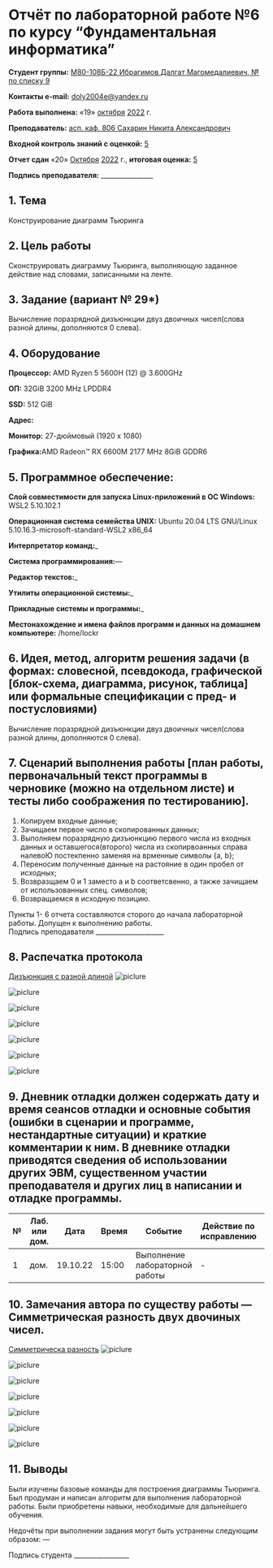 # Отчёт по лабораторной работе №6 по курсу “Фундаментальная информатика”

<b>Студент группы:</b> <ins>М80-108Б-22 Ибрагимов Далгат Магомедалиевич, № по списку 9</ins> 

<b>Контакты e-mail:</b> <ins>doly2004e@yandex.ru</ins>

<b>Работа выполнена:</b> «19» <ins>октября</ins> <ins>2022</ins> г.

<b>Преподаватель:</b> <ins>асп. каф. 806 Сахарин Никита Александрович</ins>

<b>Входной контроль знаний с оценкой:</b> <ins>5</ins>

<b>Отчет сдан</b> «20» <ins>Октября</ins> <ins>2022</ins> г., <b>итоговая оценка:</b> <ins>5</ins>

<b>Подпись преподавателя:</b> ________________


## 1. Тема
Конструирование диаграмм Тьюринга
## 2. Цель работы
Сконструировать диаграмму Тьюринга, выполняющую заданное действие над словами, записанными на ленте.
## 3. Задание (вариант № 29*)
Вычисление поразрядной дизъюнкции двуз двоичных чисел(слова разной длины, дополняются 0 слева).
## 4. Оборудование
<b>Процессор:</b> AMD Ryzen 5 5600H (12) @ 3.600GHz<br/>

<b>ОП:</b> 32GiB 3200 MHz LPDDR4<br/>

<b>SSD:</b> 512 GiB<br/>

<b>Адрес:</b> <br/>

<b>Монитор:</b> 27-дюймовый (1920 х 1080)<br/>

<b>Графика:</b>AMD Radeon™ RX 6600M 2177 MHz 8GiB GDDR6<br/>

## 5. Программное обеспечение:
<b>Слой совместимости для запуска Linux-приложений в ОС Windows:</b> WSL2 5.10.102.1<br/>

<b>Операционная система семейства UNIX:</b> Ubuntu 20.04 LTS GNU/Linux 5.10.16.3-microsoft-standard-WSL2 x86_64<br/>

<b>Интерпретатор команд:</b>_<br/>

<b>Система программирования:</b>—<br/>

<b>Редактор текстов:</b>_<br/>

<b>Утилиты операционной системы:</b>_<br/>

<b>Прикладные системы и программы:</b>_<br/>

<b>Местонахождение и имена файлов программ и данных на домашнем компьютере:</b> /home/lockr<br/>

## 6. Идея, метод, алгоритм решения задачи (в формах: словесной, псевдокода, графической [блок-схема, диаграмма, рисунок, таблица] или формальные спецификации с пред- и постусловиями)
Вычисление поразрядной дизъюнкции двуз двоичных чисел(слова разной длины, дополняются 0 слева).
## 7. Сценарий выполнения работы [план работы, первоначальный текст программы в черновике (можно на отдельном листе) и тесты либо соображения по тестированию]. 
1. Копируем входные данные;
2. Зачищаем первое число в скопированных данных;
3. Выполняем поразрядную дизъюнкцию первого числа из входных данных и оставшегося(второго) числа из скопирвоанных справа налевоЮ постекпенно заменяя на врменные символы {a, b};
4. Переносим полученные данные на растояние в один пробел от исходных;
5. Возвразщаем 0 и 1 заместо a и b соответсвенно, а также зачищаем от использованных спец. символов;
6. Возвращаемся в исходную позицию.

Пункты 1- 6 отчета составляются сторого до начала лабораторной работы.
Допущен к выполнению работы.  
Подпись преподавателя _____________________
## 8. Распечатка протокола

[Дизъюнкция с разной длиной](https://github.com/mai-806-1st-year/fundamentals-of-computer-science-superlocker/blob/44ecb9de00e2fe5cd51cb2df602fa872e96e615d/focs_lab_4/29zadanie%20.jdtp)
![piclure](MAINMACHINE.png)

![piclure](PERENOS.png)

![piclure](DELETE$.png)

![piclure](GOTORIGHT$.png)

![piclure](GTRS.png)

![piclure](GTLS.png)

![piclure](ENDM.png)


## 9. Дневник отладки должен содержать дату и время сеансов отладки и основные события (ошибки в сценарии и программе, нестандартные ситуации) и краткие комментарии к ним. В дневнике отладки приводятся сведения об использовании других ЭВМ, существенном участии преподавателя и других лиц в написании и отладке программы.

| № |  Лаб. или дом. | Дата | Время | Событие | Действие по исправлению | Примечание |
| ------ | ------ | ------ | ------ | ------ | ------ | ------ |
| 1 | дом. | 19.10.22 | 15:00 | Выполнение лабораторной работы | - | - |
## 10. Замечания автора по существу работы — Симметрическая разность двух двочиных чисел.
[Симметрическа разность](https://github.com/mai-806-1st-year/fundamentals-of-computer-science-superlocker/blob/97b4ede329dbfc7f410d0574e03634d8a86c99ff/focs_lab_4/zadanie%20dis.jdtp)
![piclure](mainmachinefordis.png)

![piclure](PERENOS.png)

![piclure](DELETE$.png)

![piclure](GOTORIGHT$.png)

![piclure](GTRS.png)

![piclure](GTLS.png)

![piclure](ENDM.png)
## 11. Выводы
Были изучены базовые команды для построения диаграммы Тьюринга. Был продуман и написан алгоритм для выполнения лабораторной работы. Были приобретены навыки, необходимые для дальнейшего обучения.

Недочёты при выполнении задания могут быть устранены следующим образом: —

</b>Подпись студента</b> _________________


